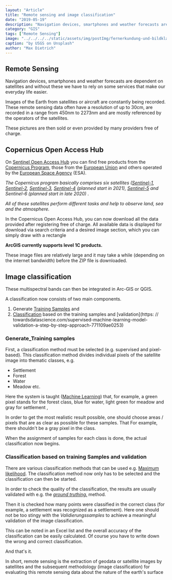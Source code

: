 ```yaml
---
layout: "Article"
title: "Remote sensing and image classification"
date: "2019-05-19"
description: "Navigation devices, smartphones and weather forecasts are dependent on satellites and without these we have to rely on some services that make our everyday life easier."
category: "GIS"
tags: ["Remote Sensing"]
image: "../../../../static/assets/img/postImg/fernerkundung-und-bildklassifikation.jpg"
caption: "by USGS on Unsplash"
author: "Max Dietrich"
---
```



## Remote Sensing

Navigation devices, smartphones and weather forecasts are dependent on satellites and without these we have to rely on some services that make our everyday life easier.

Images of the Earth from satellites or aircraft are constantly being recorded. These remote sensing data often have a resolution of up to 30cm, are recorded in a range from 450nm to 2273nm and are mostly referenced by the operators of the satellites.

These pictures are then sold or even provided by many providers free of charge.

## Copernicus Open Access Hub

On [Sentinel Open Access Hub](https://scihub.copernicus.eu/dhus/#/home) you can find free products from the [Copernicus Program](https://www.d-copernicus.de/), those from the [European Union](https://europa.eu/european-union/index_de) and others operated by the [European Space Agency](https://www.esa.int/ESA) (ESA).

_The Copernicus program basically comprises six satellites ([Sentinel-1](https://de.wikipedia.org/wiki/Sentinel-1), [Sentinel-2](https://de.wikipedia.org/wiki/Sentinel-2), [Sentinel-3](https://de.wikipedia.org/wiki/Sentinel-3), [Sentinel-4](https://de.wikipedia.org/wiki/Sentinel-4 ) (planned start in 2021), [Sentinel-5](https://de.wikipedia.org/wiki/Sentinel-5) and Sentinel-6 (planned start in late 2020) ._

_All of these satellites perform different tasks and help to observe land, sea and the atmosphere._

In the Copernicus Open Access Hub, you can now download all the data provided after registering free of charge. All available data is displayed for download via search criteria and a desired image section, which you can simply draw with a rectangle

**ArcGIS currently supports level 1C products.**

These image files are relatively large and it may take a while (depending on the internet bandwidth) before the ZIP file is downloaded.

## Image classification

These multispectral bands can then be integrated in Arc-GIS or QGIS.

A classification now consists of two main components.

1. Generate [Training Samples](https://pro.arcgis.com/de/pro-app/help/analysis/image-analyst/training-samples-manager.htm) and
2. [Classification](https://data-science-blog.com/blog/2017/12/20/maschine-earning-classification-vs-regression/) based on the training samples and [validation](https: // towardsdatascience.com/supervised-machine-learning-model-validation-a-step-by-step-approach-771109ae0253)

### Generate_Training samples

First, a classification method must be selected (e.g. supervised and pixel-based). This classification method divides individual pixels of the satellite image into thematic classes, e.g.

*	Settlement
*	Forest
*   Water
*	Meadow etc.

Here the system is taught ([Machine Learning](https://de.wikipedia.org/wiki/Maschinelles_Learning)) that, for example, a green pixel stands for the forest class, blue for water, light green for meadow and gray for settlement ,

In order to get the most realistic result possible, one should choose areas / pixels that are as clear as possible for these samples. That For example, there shouldn't be a gray pixel in the class.

When the assignment of samples for each class is done, the actual classification now begins.

### Classification based on training Samples and validation

There are various classification methods that can be used e.g. [Maximum likelihood](https://de.wikipedia.org/wiki/Maximum-Likelihood-Methode). The classification method now only has to be selected and the classification can then be started.

In order to check the quality of the classification, the results are usually validated with e.g. the [_ground truthing._](https://de.wikipedia.org/wiki/Ground_Truth) method.

Then it is checked how many points were classified in the correct class (for example, a settlement was recognized as a settlement). Here one should not be too stingy with the _Validierungssamples_ to achieve a meaningful validation of the image classification.

This can be noted in an Excel list and the overall accuracy of the classification can be easily calculated. Of course you have to write down the wrong and correct classification.

And that's it.

In short, remote sensing is the extraction of geodata or satellite images by satellites and the subsequent methodology (image classification) for evaluating this remote sensing data about the nature of the earth's surface